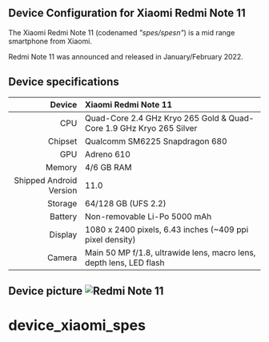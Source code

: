 ## Device Configuration for Xiaomi Redmi Note 11

The Xiaomi Redmi Note 11 (codenamed _"spes/spesn"_) is a mid range smartphone from Xiaomi.

Redmi Note 11 was announced and released in January/February 2022.

## Device specifications

 Device       | Xiaomi Redmi Note 11
 -----------: | :-------------------------------------------------- 
 CPU | Quad-Core 2.4 GHz Kryo 265 Gold & Quad-Core 1.9 GHz Kryo 265 Silver
Chipset | Qualcomm SM6225 Snapdragon 680
GPU | Adreno 610
Memory | 4/6 GB RAM
Shipped Android Version | 11.0
Storage | 64/128 GB (UFS 2.2)
Battery | Non-removable Li-Po 5000 mAh
Display | 1080 x 2400 pixels, 6.43 inches (~409 ppi pixel density)
Camera | Main 50 MP f/1.8, ultrawide lens, macro lens, depth lens, LED flash

## Device picture ![Redmi Note 11](https://fdn2.gsmarena.com/vv/pics/xiaomi/xiaomi-redmi-note-11-global-1.jpg "Redmi Note 11")
# device_xiaomi_spes
